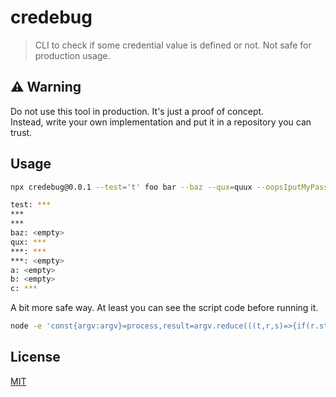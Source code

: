 # credebug
> CLI to check if some credential value is defined or not. Not safe for production usage.

## ⚠️ Warning
Do not use this tool in production. It's just a proof of concept.  
Instead, write your own implementation and put it in a repository you can trust.

## Usage
```bash
npx credebug@0.0.1 --test='t' foo bar --baz --qux=quux --oopsIputMyPass0rdHere='t' --asv00124 --a --b --c=c --d d

test: ***
***
***
baz: <empty>
qux: ***
***: ***
***: <empty>
a: <empty>
b: <empty>
c: ***
```

A bit more safe way. At least you can see the script code before running it.

```bash
node -e 'const{argv:argv}=process,result=argv.reduce(((t,r,s)=>{if(r.startsWith("--")){const[e,a]=r.slice(2).split("="),c=a||argv[s+1]&&!argv[s+1]?.startsWith("--");return`${t}\n${/^[a-z]+$/.test(e)?e:"***"}: ${c?"***":"<empty>"}`}return t}),"");console.log(result);' -- --test='t' foo bar --baz --qux=quux --oopsIputMyPass0rdHere='t' --asv00124 --a --b --c=c --d d
```

## License
[MIT](./LICENSE)
